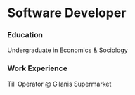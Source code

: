 # Software Developer
### Education
Undergraduate in Economics & Sociology

### Work Experience
Till Operator @ Gilanis Supermarket
